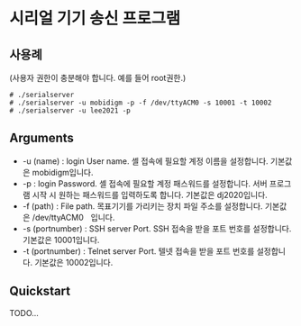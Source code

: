 # 시리얼 기기 송신 프로그램

## 사용례

(사용자 권한이 충분해야 합니다. 예를 들어 root권한.)
```
# ./serialserver
# ./serialserver -u mobidigm -p -f /dev/ttyACM0 -s 10001 -t 10002
# ./serialserver -u lee2021 -p
```

## Arguments

* -u (name) : login User name. 셸 접속에 필요할 계정 이름을 설정합니다. 기본값은 mobidigm입니다.
* -p : login Password. 셸 접속에 필요할 계정 패스워드를 설정합니다. 서버 프로그램 시작 시 원하는 패스워드를 입력하도록 합니다. 기본값은 dj2020입니다.
* -f (path) : File path. 목표기기를 가리키는 장치 파일 주소를 설정합니다. 기본값은 /dev/ttyACM0ᅟ입니다.
* -s (portnumber) : SSH server Port. SSH 접속을 받을 포트 번호를 설정합니다. 기본값은 10001입니다.
* -t (portnumber) : Telnet server Port. 텔넷 접속을 받을 포트 번호를 설정합니다. 기본값은 10002입니다.

## Quickstart

TODO...